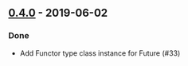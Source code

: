 ## [0.4.0](https://github.com/Kevin-Lee/just-fp/issues?utf8=%E2%9C%93&q=is%3Aissue+is%3Aclosed+milestone%3A%22milestone4%22) - 2019-06-02

### Done
* Add Functor type class instance for Future (#33)
